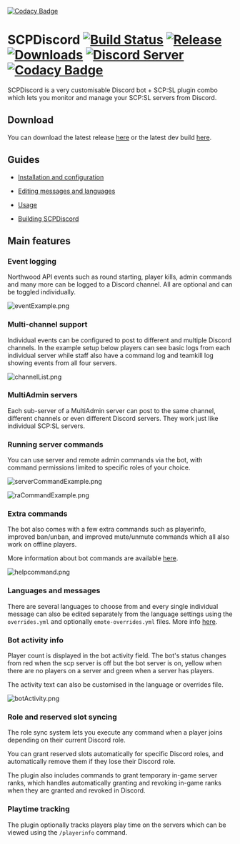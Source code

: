 [![Codacy Badge](https://api.codacy.com/project/badge/Grade/91d3f87e6fa4430187489f2a39574a1e)](https://app.codacy.com/gh/KarlOfDuty/SCPDiscord?utm_source=github.com&utm_medium=referral&utm_content=KarlOfDuty/SCPDiscord&utm_campaign=Badge_Grade)
# SCPDiscord [![Build Status](https://jenkins.karlofduty.com/job/NWAPI/job/SCPDiscord/job/master/badge/icon)](https://jenkins.karlofduty.com/blue/organizations/jenkins/NWAPI%2FSCPDiscord/activity) [![Release](https://img.shields.io/github/release/KarlofDuty/SCPDiscord.svg)](https://github.com/KarlOfDuty/SCPDiscord/releases) [![Downloads](https://img.shields.io/github/downloads/KarlOfDuty/SCPDiscord/total.svg)](https://github.com/KarlOfDuty/SCPDiscord/releases) [![Discord Server](https://img.shields.io/discord/430468637183442945.svg?label=discord)](https://discord.gg/C5qMvkj) [![Codacy Badge](https://app.codacy.com/project/badge/Grade/8144e5bff03c4912b08fd189b4b7f668)](https://www.codacy.com/manual/xkaess22/SCPDiscord?utm_source=github.com&amp;utm_medium=referral&amp;utm_content=KarlOfDuty/SCPDiscord&amp;utm_campaign=Badge_Grade)
SCPDiscord is a very customisable Discord bot + SCP:SL plugin combo which lets you monitor and manage your SCP:SL servers from Discord.

## Download
You can download the latest release [here](https://github.com/KarlOfDuty/SCPDiscord/releases) or the latest dev build [here](https://jenkins.karlofduty.com/blue/organizations/jenkins/NWAPI%2FSCPDiscord/activity).

## Guides
- [Installation and configuration](docs/Installation.md)

- [Editing messages and languages](docs/Languages.md)

- [Usage](docs/Usage.md)

- [Building SCPDiscord](docs/Building.md)

## Main features

### Event logging
Northwood API events such as round starting, player kills, admin commands and many more can be logged to a Discord channel. All are optional and can be toggled individually.

![eventExample.png](docs%2Fimg%2FeventExamples.png)

### Multi-channel support
Individual events can be configured to post to different and multiple Discord channels. In the example setup below players can see basic logs from each individual server while staff also have a command log and teamkill log showing events from all four servers.

![channelList.png](docs/img/channelList.png)

### MultiAdmin servers
Each sub-server of a MultiAdmin server can post to the same channel, different channels or even different Discord servers. They work just like individual SCP:SL servers.

### Running server commands
You can use server and remote admin commands via the bot, with command permissions limited to specific roles of your choice.

![serverCommandExample.png](docs%2Fimg%2FserverCommandExample.png)

![raCommandExample.png](docs%2Fimg%2FraCommandExample.png)

### Extra commands
The bot also comes with a few extra commands such as playerinfo, improved ban/unban, and improved mute/unmute commands which all also work on offline players.

More information about bot commands are available [here](docs/Usage.md).

![helpcommand.png](docs%2Fimg%2Fhelpcommand.png)

### Languages and messages
There are several languages to choose from and every single individual message can also be edited separately from the language settings using the `overrides.yml` and optionally `emote-overrides.yml` files. More info [here](docs/Languages.md).

### Bot activity info
Player count is displayed in the bot activity field. The bot's status changes from red when the scp server is off but the bot server is on, yellow when there are no players on a server and green when a server has players.

The activity text can also be customised in the language or overrides file.

![botActivity.png](docs%2Fimg%2FbotActivity.png)

### Role and reserved slot syncing
The role sync system lets you execute any command when a player joins depending on their current Discord role.

You can grant reserved slots automatically for specific Discord roles, and automatically remove them if they lose their Discord role.

The plugin also includes commands to grant temporary in-game server ranks, which handles automatically granting and revoking in-game ranks when they are granted and revoked in Discord.

### Playtime tracking
The plugin optionally tracks players play time on the servers which can be viewed using the `/playerinfo` command.
